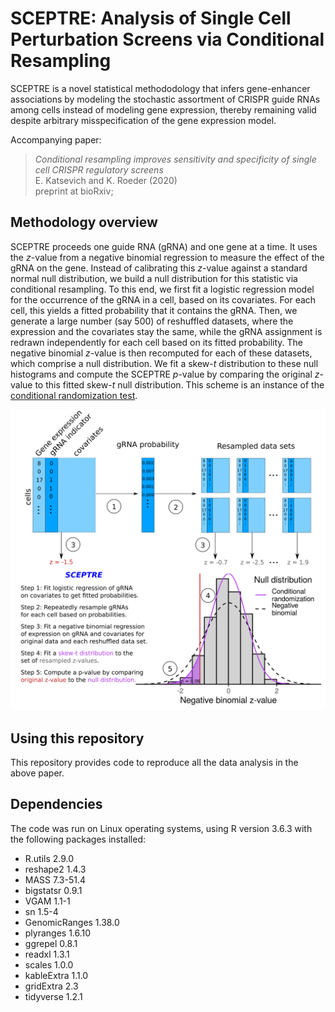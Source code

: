 # SCEPTRE: Analysis of Single Cell Perturbation Screens via Conditional Resampling

SCEPTRE is a novel statistical methododology that infers gene-enhancer associations by modeling the stochastic assortment of CRISPR guide RNAs among cells instead of modeling gene expression, thereby remaining valid despite arbitrary misspecification of the gene expression model.

Accompanying paper:
> *Conditional resampling improves sensitivity and specificity of single cell CRISPR regulatory screens* <br />
> E. Katsevich and K. Roeder (2020)<br />
> preprint at bioRxiv; 

## Methodology overview

SCEPTRE proceeds one guide RNA (gRNA) and one gene at a time. It uses the $z$-value from a negative binomial regression to measure the effect of the gRNA on the gene. Instead of calibrating this $z$-value against a standard normal null distribution, we build a null distribution for this statistic via conditional resampling. To this end, we first fit a logistic regression model for the occurrence of the gRNA in a cell, based on its covariates. For each cell, this yields a fitted probability that it contains the gRNA. Then, we generate a large number (say 500) of reshuffled datasets, where the expression and the covariates stay the same, while the gRNA assignment is redrawn independently for each cell based on its fitted probability. The negative binomial $z$-value is then recomputed for each of these datasets, which comprise a null distribution. We fit a skew-$t$ distribution to these null histograms and compute the SCEPTRE $p$-value by comparing the original $z$-value to this fitted skew-$t$ null distribution. This scheme is an instance of the [conditional randomization test](https://rss.onlinelibrary.wiley.com/doi/abs/10.1111/rssb.12265).

![](SCEPTRE_schematic.png)

## Using this repository

This repository provides code to reproduce all the data analysis in the above paper. 

## Dependencies

The code was run on Linux operating systems, using R version 3.6.3 with the following packages installed:
* R.utils 2.9.0
* reshape2 1.4.3
* MASS 7.3-51.4
* bigstatsr 0.9.1
* VGAM 1.1-1
* sn 1.5-4
* GenomicRanges 1.38.0
* plyranges 1.6.10
* ggrepel 0.8.1
* readxl 1.3.1
* scales 1.0.0
* kableExtra 1.1.0
* gridExtra 2.3
* tidyverse 1.2.1

